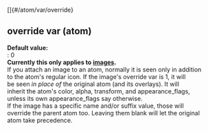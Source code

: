[]{#/atom/var/override}    
## override var (atom)    
**Default value:**    
:   0    
**Currently this only applies to [images](ref/image).**    
If you attach an image to an atom, normally it is seen only in addition    
to the atom\'s regular icon. If the image\'s override var is 1, it will    
be seen *in place of* the original atom (and its overlays). It will    
inherit the atom\'s color, alpha, transform, and appearance_flags,    
unless its own appearance_flags say otherwise.    
If the image has a specific name and/or suffix value, those will    
override the parent atom too. Leaving them blank will let the original    
atom take precedence.  